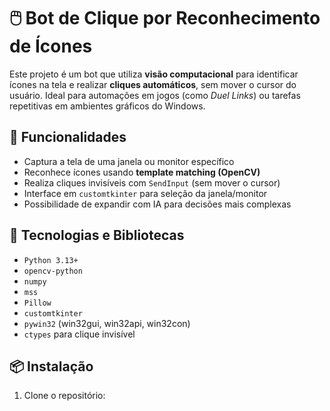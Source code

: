 # 🖱️ Bot de Clique por Reconhecimento de Ícones

Este projeto é um bot que utiliza **visão computacional** para identificar ícones na tela e realizar **cliques automáticos**, sem mover o cursor do usuário. Ideal para automações em jogos (como *Duel Links*) ou tarefas repetitivas em ambientes gráficos do Windows.

## 🚀 Funcionalidades

- Captura a tela de uma janela ou monitor específico
- Reconhece ícones usando **template matching (OpenCV)**
- Realiza cliques invisíveis com `SendInput` (sem mover o cursor)
- Interface em `customtkinter` para seleção da janela/monitor
- Possibilidade de expandir com IA para decisões mais complexas

## 🧠 Tecnologias e Bibliotecas

- `Python 3.13+`
- `opencv-python`
- `numpy`
- `mss`
- `Pillow`
- `customtkinter`
- `pywin32` (win32gui, win32api, win32con)
- `ctypes` para clique invisível

## 📦 Instalação

1. Clone o repositório:

```bash

